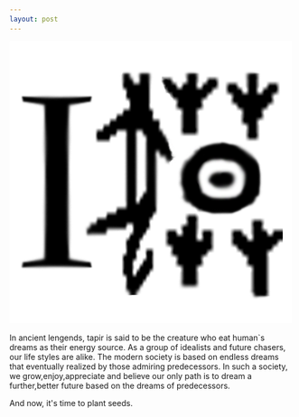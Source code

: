 ```yaml
---
layout: post
---
```

<img src="/images/fulls/imo.png" class="image"> 

In ancient lengends, tapir is said to be the creature who eat human`s dreams as their energy source. As a group of idealists and future chasers, our life styles are alike. The modern society is based on endless dreams that eventually realized by those admiring predecessors. In such a society, we grow,enjoy,appreciate and believe our only path is to dream a further,better future based on the dreams of predecessors. 

And now, it's time to plant seeds.
